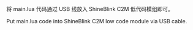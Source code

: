 将 main.lua 代码通过 USB 线放入 ShineBlink C2M 低代码模组即可。



Put main.lua code into ShineBlink C2M low code module via USB cable.